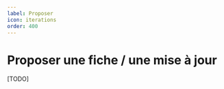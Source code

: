 ```yaml
---
label: Proposer
icon: iterations
order: 400
---
```


# Proposer une fiche / une mise à jour

[TODO]
